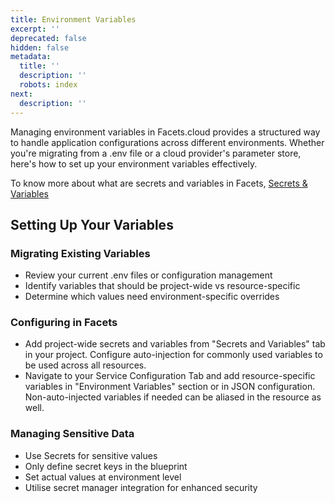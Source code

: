 ```yaml
---
title: Environment Variables
excerpt: ''
deprecated: false
hidden: false
metadata:
  title: ''
  description: ''
  robots: index
next:
  description: ''
---
```

Managing environment variables in Facets.cloud provides a structured way to handle application configurations across different environments. Whether you're migrating from a .env file or a cloud provider's parameter store, here's how to set up your environment variables effectively.

To know more about what are secrets and variables in Facets, [Secrets & Variables](doc:secrets-variables-1)

## Setting Up Your Variables

### Migrating Existing Variables

* Review your current .env files or configuration management
* Identify variables that should be project-wide vs resource-specific
* Determine which values need environment-specific overrides

### Configuring in Facets

* Add project-wide secrets and variables from "Secrets and Variables" tab in your project. Configure auto-injection for commonly used variables to be used across all resources. 
* Navigate to your Service Configuration Tab and add resource-specific variables in "Environment Variables" section or in JSON configuration. Non-auto-injected variables if needed can be aliased in the resource as well.

### Managing Sensitive Data

* Use Secrets for sensitive values
* Only define secret keys in the blueprint
* Set actual values at environment level
* Utilise secret manager integration for enhanced security
